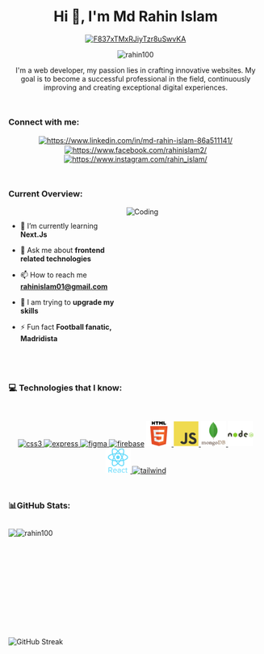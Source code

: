 <h1 align="center">Hi 👋, I'm Md Rahin Islam</h1>
<div id="header" align="center">
  <a data-flickr-embed="true" href="https://www.flickr.com/photos/199458508@N05/53385755309/in/dateposted-public/" title="F837xTMxRJiyTzr8uSwvKA"><img src="https://live.staticflickr.com/65535/53385755309_84515a654d_o.jpg" width="1024" height="550" alt="F837xTMxRJiyTzr8uSwvKA"/></a>
</div>

<div>
<p align="center" > <img src="https://komarev.com/ghpvc/?username=rahin100&label=Profile%20views&color=0e75b6&style=flat" alt="rahin100" /></p>
</div>

<div>
<p align="center">I'm a web developer, my passion lies in crafting innovative websites. My goal is to become a successful professional in the field, continuously improving and creating exceptional digital experiences. </p>
</div>

<h3 style="margin-top: 50px;">Connect with me:</h3>
<p align="Center">
<a href="https://www.linkedin.com/in/md-rahin-islam-86a511141/" target="blank"><img align="center" src="https://cdn4.iconfinder.com/data/icons/windev-contacts-2/512/linkedin-512.png" alt="https://www.linkedin.com/in/md-rahin-islam-86a511141/" height="50" width="50" /></a>
<a href="https://www.facebook.com/rahinislam2/" target="blank"><img align="center" src="https://cdn2.iconfinder.com/data/icons/social-media-2285/512/1_Facebook_colored_svg_copy-512.png" alt="https://www.facebook.com/rahinislam2/" height="50" width="50" /></a>
<a href="https://www.instagram.com/rahin_islam/" target="blank"><img align="center" src="https://raw.githubusercontent.com/rahuldkjain/github-profile-readme-generator/master/src/images/icons/Social/instagram.svg" alt="https://www.instagram.com/rahin_islam/" height="50" width="50" /></a>
</p>


<h3 style="margin-top: 50px;">Current Overview:</h3>
<div style="display:flex">

- 🌱 I’m currently learning **Next.Js**

- 💬 Ask me about **frontend related technologies**

- 📫 How to reach me **rahinislam01@gmail.com**

- 🤔 I am trying to **upgrade my skills** 

- ⚡ Fun fact **Football fanatic, Madridista**

<img align="right" alt="Coding" width="400" src="https://i.ibb.co/T4YTLTD/UI-Developer.gif">
</div>

<h3 align="left" style="margin-top: 50px;">💻 Technologies that I know:</h3>
<p align="center" style="margin-top: 50px;"> <a href="https://www.w3schools.com/css/" target="_blank" rel="noreferrer"> <img src="https://cdn2.iconfinder.com/data/icons/social-icon-3/512/social_style_3_css3-512.png" alt="css3" width="50" height="50"/> </a> <a href="https://expressjs.com" target="_blank" rel="noreferrer"> <img src="https://svgshare.com/i/10_8.svg" alt="express" width="50" height="50"/> </a> <a href="https://www.figma.com/" target="_blank" rel="noreferrer"> <img src="https://www.vectorlogo.zone/logos/figma/figma-icon.svg" alt="figma" width="50" height="50"/> </a> <a href="https://firebase.google.com/" target="_blank" rel="noreferrer"> <img src="https://www.vectorlogo.zone/logos/firebase/firebase-icon.svg" alt="firebase" width="50" height="50"/></a> <a href="https://www.w3.org/html/" target="_blank" rel="noreferrer"> <img src="https://raw.githubusercontent.com/devicons/devicon/master/icons/html5/html5-original-wordmark.svg" alt="html5" width="50" height="50"/> </a> <a href="https://developer.mozilla.org/en-US/docs/Web/JavaScript" target="_blank" rel="noreferrer"> <img src="https://raw.githubusercontent.com/devicons/devicon/master/icons/javascript/javascript-original.svg" alt="javascript" width="50" height="50"/> </a> <a href="https://www.mongodb.com/" target="_blank" rel="noreferrer"> <img src="https://raw.githubusercontent.com/devicons/devicon/master/icons/mongodb/mongodb-original-wordmark.svg" alt="mongodb" width="50" height="50"/> </a> <a href="https://nodejs.org" target="_blank" rel="noreferrer"> <img src="https://raw.githubusercontent.com/devicons/devicon/master/icons/nodejs/nodejs-original-wordmark.svg" alt="nodejs" width="50" height="50"/></a><a href="https://reactjs.org/" target="_blank" rel="noreferrer"> <img src="https://raw.githubusercontent.com/devicons/devicon/master/icons/react/react-original-wordmark.svg" alt="react" width="50" height="50"/> </a> <a href="https://tailwindcss.com/" target="_blank" rel="noreferrer"> <img src="https://www.vectorlogo.zone/logos/tailwindcss/tailwindcss-icon.svg" alt="tailwind" width="50" height="50"/> </a></p>



<h3 align="left" style="margin-top: 50px;">📊GitHub Stats:</h3>
<div align="center" style="display:flex">
<p><img align="left" src="https://github-readme-stats.vercel.app/api?username=rahin100&theme=vision-friendly-dark&show_icons=true&hide_border=true&count_private=true"/></p>

<p><img align="right" src="https://github-readme-stats.vercel.app/api/top-langs/?username=rahin100&theme=vision-friendly-dark&show_icons=true&hide_border=true&layout=compact" alt="rahin100" height="185"/></p>

</div>

<p><img align="center" src="https://github-readme-streak-stats.herokuapp.com/?user=rahin100&theme=vision-friendly-dark&hide_border=true" alt="GitHub Streak" width="900" /></p>

